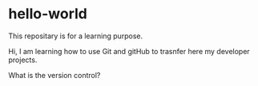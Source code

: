 # hello-world
This repositary is for a learning purpose.

Hi, I am learning how to use Git and gitHub to trasnfer here my developer projects.

What is the version control?
